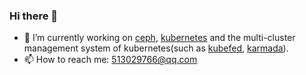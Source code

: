 ### Hi there 👋

- 🔭 I’m currently working on [ceph](https://github.com/ceph/ceph), [kubernetes](https://github.com/kubernetes/kubernetes) and the multi-cluster management system of kubernetes(such as [kubefed](https://github.com/kubernetes-sigs/kubefed), [karmada](https://github.com/karmada-io/karmada)).
- 📫 How to reach me: 513029766@qq.com
<!--
**chenxianpao/chenxianpao** is a ✨ _special_ ✨ repository because its `README.md` (this file) appears on your GitHub profile.

Here are some ideas to get you started:

- 🔭 I’m currently working on ...
- 🌱 I’m currently learning ...
- 👯 I’m looking to collaborate on ...
- 🤔 I’m looking for help with ...
- 💬 Ask me about ...
- 📫 How to reach me: ...
- 😄 Pronouns: ...
- ⚡ Fun fact: ...
-->
